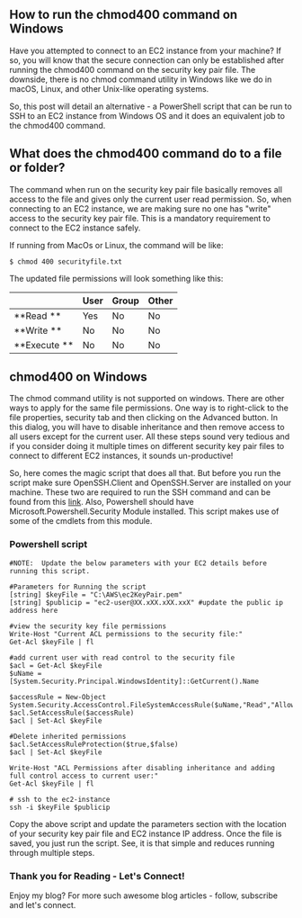 ## How to run the chmod400 command on Windows

Have you attempted to connect to an EC2 instance from your machine? If so, you will know that the secure connection can only be established after running the chmod400 command on the security key pair file. The downside, there is no chmod command utility in Windows like we do in macOS, Linux, and other Unix-like operating systems. 

So, this post will detail an alternative - a PowerShell script that can be run to SSH to an EC2 instance from Windows OS and it does an equivalent job to the chmod400 command. 

## What does the chmod400 command do to a file or folder?

The command when run on the security key pair file basically removes all access to the file and gives only the current user read permission. So, when connecting to an EC2 instance, we are making sure no one has "write" access to the security key pair file. This is a mandatory requirement to connect to the EC2 instance safely. 

If running from MacOs or Linux, the command will be like:

```
$ chmod 400 securityfile.txt
``` 

The updated file permissions will look something like this:

|         | User | Group | Other |
|---------|------|-------|-------|
| **Read  **  | Yes  | No    | No    |
| **Write **  | No   | No    | No    |
| **Execute **| No   | No    | No    |

## chmod400 on Windows

The chmod command utility is not supported on windows. There are other ways to apply for the same file permissions. One way is to right-click to the file properties, security tab and then clicking on the Advanced button. In this dialog, you will have to disable inheritance and then remove access to all users except for the current user.  All these steps sound very tedious and if you consider doing it multiple times on different security key pair files to connect to different EC2 instances, it sounds un-productive!

So, here comes the magic script that does all that. But before you run the script make sure OpenSSH.Client and OpenSSH.Server are installed on your machine. These two are required to run the SSH command and can be found from this [link](https://docs.microsoft.com/en-us/windows-server/administration/openssh/openssh_install_firstuse). Also, Powershell should have Microsoft.Powershell.Security Module installed. This script makes use of some of the cmdlets from this module.

### Powershell script

```
#NOTE:  Update the below parameters with your EC2 details before running this script.

#Parameters for Running the script
[string] $keyFile = "C:\AWS\ec2KeyPair.pem"
[string] $publicip = "ec2-user@XX.xXX.xXX.xxX" #update the public ip address here

#view the security key file permissions
Write-Host "Current ACL permissions to the security file:"
Get-Acl $keyFile | fl

#add current user with read control to the security file
$acl = Get-Acl $keyFile
$uName = [System.Security.Principal.WindowsIdentity]::GetCurrent().Name

$accessRule = New-Object System.Security.AccessControl.FileSystemAccessRule($uName,"Read","Allow")
$acl.SetAccessRule($accessRule)
$acl | Set-Acl $keyFile

#Delete inherited permissions
$acl.SetAccessRuleProtection($true,$false)
$acl | Set-Acl $keyFile

Write-Host "ACL Permissions after disabling inheritance and adding full control access to current user:"
Get-Acl $keyFile | fl

# ssh to the ec2-instance
ssh -i $keyFile $publicip
``` 

Copy the above script and update the parameters section with the location of your security key pair file and EC2 instance IP address. Once the file is saved, you just run the script. See, it is that simple and reduces running through multiple steps. 


### Thank you for Reading - Let's Connect!
Enjoy my blog? For more such awesome blog articles - follow, subscribe and let's connect.



